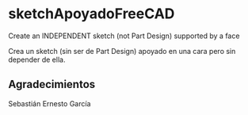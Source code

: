 # sketchApoyadoFreeCAD

Create an INDEPENDENT sketch (not Part Design) supported by a face

Crea un sketch (sin ser de Part Design) apoyado en una cara pero sin depender de ella.


## Agradecimientos

Sebastián Ernesto García
